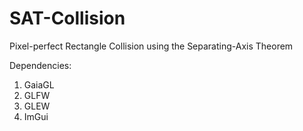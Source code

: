 # SAT-Collision

Pixel-perfect Rectangle Collision using the Separating-Axis Theorem

Dependencies:

1. GaiaGL
2. GLFW
3. GLEW
4. ImGui
